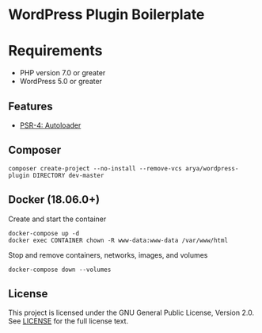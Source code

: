 # WordPress Plugin Boilerplate

# Requirements

* PHP version 7.0 or greater
* WordPress 5.0 or greater

## Features

* [PSR-4: Autoloader](https://www.php-fig.org/psr/psr-4/)

## Composer

    composer create-project --no-install --remove-vcs arya/wordpress-plugin DIRECTORY dev-master

## Docker (18.06.0+)

Create and start the container

    docker-compose up -d
    docker exec CONTAINER chown -R www-data:www-data /var/www/html

Stop and remove containers, networks, images, and volumes

    docker-compose down --volumes

## License

This project is licensed under the GNU General Public License, Version 2.0.
See [LICENSE](LICENSE) for the full license text.
